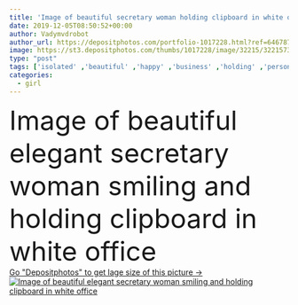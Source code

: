 ```yaml
---
title: 'Image of beautiful secretary woman holding clipboard in white of'
date: 2019-12-05T08:50:52+00:00
author: Vadymvdrobot
author_url: https://depositphotos.com/portfolio-1017228.html?ref=64678756
image: https://st3.depositphotos.com/thumbs/1017228/image/32215/322157374/api_thumb_450.jpg?forcejpeg=true
type: "post"
tags: ['isolated' ,'beautiful' ,'happy' ,'business' ,'holding' ,'person' ,'studio' ,'one' ,'girl' ,'female' ,'young' ,'smiling' ,'portrait' ,'caucasian' ,'photo' ,'office' ,'adorable' ,'indoor' ,'elegant' ,'stylish' ,'emotions' ,'lovely' ,'woman' ,'work' ,'job' ,'copyspace' ,'joyful' ,'blonde' ,'lady' ,'charming' ,'attractive' ,'gorgeous' ,'glad' ,'positive' ,'standing' ,'pleased' ,'successful' ,'seductive' ,'secretary' ,'businesswoman' ,'documents' ,'papers' ,'content' ,'clipboard' ,'alluring' ,'rejoicing' ]
categories: 
  - girl
---
```

<div aling="center">
            <font size="60"> Image of beautiful elegant secretary woman smiling and holding clipboard in white office</font>   
</div>
<div>
    <a href='https://st3.depositphotos.com/thumbs/1017228/image/32215/322157374/api_thumb_450.jpg?forcejpeg=true?ref=64678756' target=_blank > Go "Depositphotos" to get lage size of this picture ->
        <img href='https://st3.depositphotos.com/thumbs/1017228/image/32215/322157374/api_thumb_450.jpg?forcejpeg=true?ref=64678756' src='https://st3.depositphotos.com/1017228/32215/i/950/depositphotos_322157374-stock-photo-image-of-beautiful-secretary-woman.jpg?forcejpeg=true' alt='Image of beautiful elegant secretary woman smiling and holding clipboard in white office' >
    </a>
</div>

